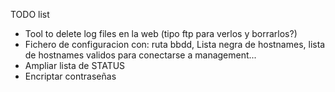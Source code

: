 TODO list

- Tool to delete log files en la web (tipo ftp para verlos y borrarlos?)
- Fichero de configuracion con: ruta bbdd, Lista negra de hostnames, lista de hostnames validos para conectarse a management...
- Ampliar lista de STATUS
- Encriptar contraseñas